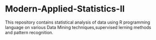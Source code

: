# Modern-Applied-Statistics-II

This repository contains statistical analysis of data using R programming language on various Data Mining techniques,supervised lerning methods and pattern recognition.
